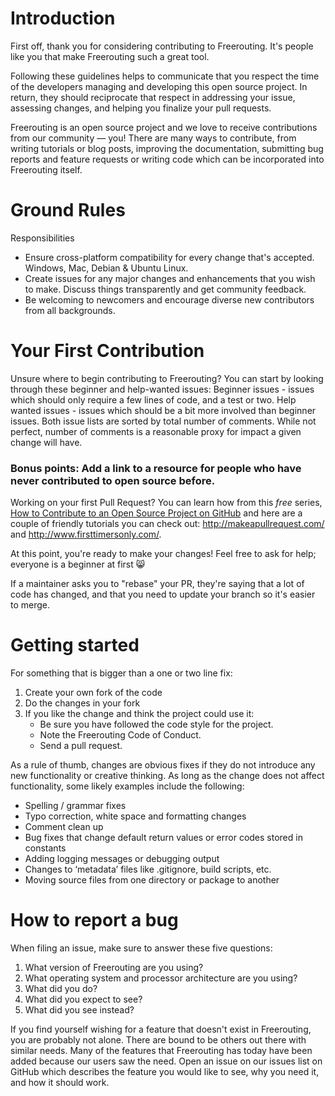 # Introduction

First off, thank you for considering contributing to Freerouting. It's people like you that make Freerouting such a great tool.

Following these guidelines helps to communicate that you respect the time of the developers managing and developing this open source project. In return, they should reciprocate that respect in addressing your issue, assessing changes, and helping you finalize your pull requests.

Freerouting is an open source project and we love to receive contributions from our community — you! There are many ways to contribute, from writing tutorials or blog posts, improving the documentation, submitting bug reports and feature requests or writing code which can be incorporated into Freerouting itself.

# Ground Rules

Responsibilities
* Ensure cross-platform compatibility for every change that's accepted. Windows, Mac, Debian & Ubuntu Linux.
* Create issues for any major changes and enhancements that you wish to make. Discuss things transparently and get community feedback.
* Be welcoming to newcomers and encourage diverse new contributors from all backgrounds.

# Your First Contribution

Unsure where to begin contributing to Freerouting? You can start by looking through these beginner and help-wanted issues:
Beginner issues - issues which should only require a few lines of code, and a test or two.
Help wanted issues - issues which should be a bit more involved than beginner issues.
Both issue lists are sorted by total number of comments. While not perfect, number of comments is a reasonable proxy for impact a given change will have.

### Bonus points: Add a link to a resource for people who have never contributed to open source before.

Working on your first Pull Request? You can learn how from this *free* series, [How to Contribute to an Open Source Project on GitHub](https://egghead.io/series/how-to-contribute-to-an-open-source-project-on-github) and here are a couple of friendly tutorials you can check out: http://makeapullrequest.com/ and http://www.firsttimersonly.com/.

At this point, you're ready to make your changes! Feel free to ask for help; everyone is a beginner at first :smile_cat:

If a maintainer asks you to "rebase" your PR, they're saying that a lot of code has changed, and that you need to update your branch so it's easier to merge.

# Getting started

For something that is bigger than a one or two line fix:

1. Create your own fork of the code
2. Do the changes in your fork
3. If you like the change and think the project could use it:
    * Be sure you have followed the code style for the project.
    * Note the Freerouting Code of Conduct.
    * Send a pull request.

As a rule of thumb, changes are obvious fixes if they do not introduce any new functionality or creative thinking. As long as the change does not affect functionality, some likely examples include the following:
* Spelling / grammar fixes
* Typo correction, white space and formatting changes
* Comment clean up
* Bug fixes that change default return values or error codes stored in constants
* Adding logging messages or debugging output
* Changes to ‘metadata’ files like .gitignore, build scripts, etc.
* Moving source files from one directory or package to another

# How to report a bug

 When filing an issue, make sure to answer these five questions:

 1. What version of Freerouting are you using?
 2. What operating system and processor architecture are you using?
 3. What did you do?
 4. What did you expect to see?
 5. What did you see instead?
 
If you find yourself wishing for a feature that doesn't exist in Freerouting, you are probably not alone. There are bound to be others out there with similar needs. Many of the features that Freerouting has today have been added because our users saw the need. Open an issue on our issues list on GitHub which describes the feature you would like to see, why you need it, and how it should work.